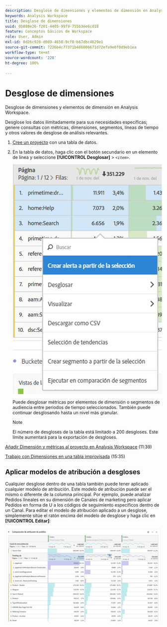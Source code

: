 ```yaml
---
description: Desglose de dimensiones y elementos de dimensión en Analysis Workspace.
keywords: Analysis Workspace
title: Desglose de dimensiones
uuid: 0b888e26-f201-4405-99f9-755b3ee6cd18
feature: Conceptos básicos de Workspace
role: User, Admin
exl-id: 0d26c920-d0d9-4650-9cf0-b67dbc4629e1
source-git-commit: 7226b4c77371b486006671d72efa9e0f0d9eb1ea
workflow-type: tm+mt
source-wordcount: '228'
ht-degree: 100%

---
```


# Desglose de dimensiones

Desglose de dimensiones y elementos de dimensión en Analysis Workspace.

Desglose los datos ilimitadamente para sus necesidades específicas; genere consultas con métricas, dimensiones, segmentos, líneas de tiempo y otros valores de desglose de análisis relevantes.

1. [Cree un proyecto](/help/analyze/analysis-workspace/home.md) con una tabla de datos.
1. En la tabla de datos, haga clic con el botón secundario en un elemento de línea y seleccione **[!UICONTROL Desglosar]** > *`<item>`*.

   ![Resultado](assets/fa_data_table_actions.png)

   Puede desglosar métricas por elementos de dimensión o segmentos de audiencia entre periodos de tiempo seleccionados. También puede continuar desglosando hasta un nivel más granular.

   >[!NOTE]
   >
   >El número de desgloses de la tabla está limitado a 200 desgloses. Este límite aumentará para la exportación de desgloses.

[Añadir Dimensión y métricas al proyecto en Analysis Workspace](https://experienceleague.adobe.com/docs/analytics-learn/tutorials/analysis-workspace/dimensions/adding-dimensions-and-metrics-to-your-project-in-analysis-workspace.html?lang=es) (11:39)

[Trabajo con Dimensiones en una tabla improvisada](https://experienceleague.adobe.com/docs/analytics-learn/tutorials/analysis-workspace/building-freeform-tables/working-with-dimensions-in-a-freeform-table.html?lang=es) (15:35)

## Aplicar modelos de atribución a desgloses

Cualquier desglose dentro de una tabla también puede tener aplicado cualquier modelo de atribución. Este modelo de atribución puede ser el mismo o diferente de la columna principal. Por ejemplo, puede analizar Pedidos lineales en su dimensión de Canales de marketing pero aplicar Pedidos en forma de U a los códigos de seguimiento específicos dentro de un Canal. Para editar el modelo de atribución aplicado a un desglose, simplemente sitúe el ratón encima del modelo de desglose y haga clic en **[!UICONTROL Editar]**:

![Configuración del desglose](assets/breakdown_settings.png)
